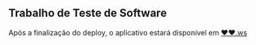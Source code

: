 ## Trabalho de Teste de Software

Após a finalização do deploy, o aplicativo estará disponível em [❤️❤️.ws](❤️❤️.ws)
